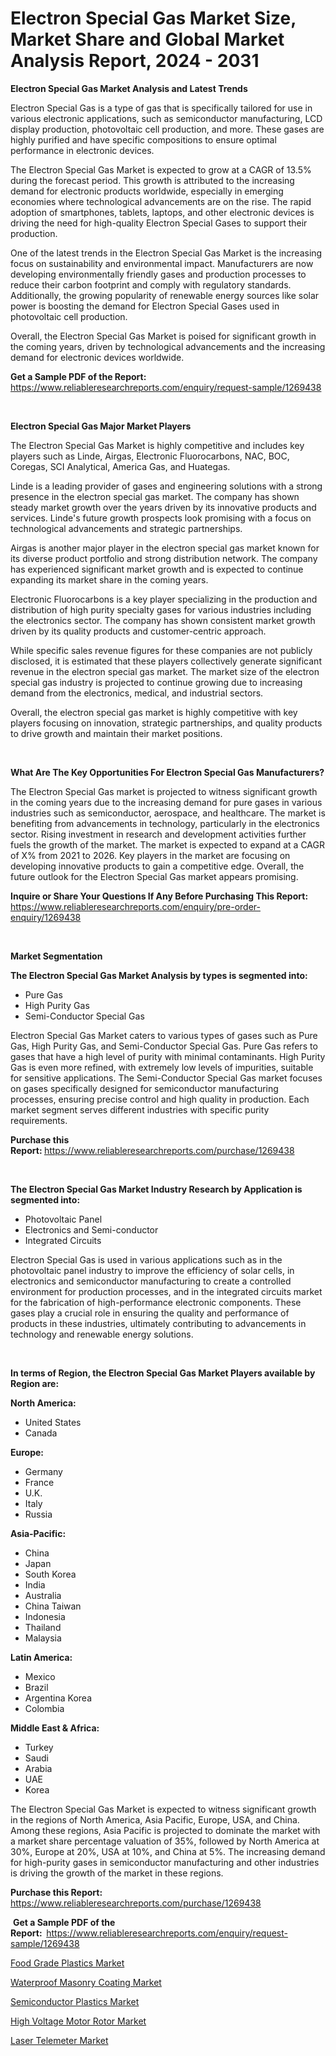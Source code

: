 <p><h1>Electron Special Gas Market Size, Market Share and Global Market Analysis Report, 2024 - 2031</h1></p><p><strong>Electron Special Gas Market Analysis and Latest Trends</strong></p>
<p><p>Electron Special Gas is a type of gas that is specifically tailored for use in various electronic applications, such as semiconductor manufacturing, LCD display production, photovoltaic cell production, and more. These gases are highly purified and have specific compositions to ensure optimal performance in electronic devices.</p><p>The Electron Special Gas Market is expected to grow at a CAGR of 13.5% during the forecast period. This growth is attributed to the increasing demand for electronic products worldwide, especially in emerging economies where technological advancements are on the rise. The rapid adoption of smartphones, tablets, laptops, and other electronic devices is driving the need for high-quality Electron Special Gases to support their production.</p><p>One of the latest trends in the Electron Special Gas Market is the increasing focus on sustainability and environmental impact. Manufacturers are now developing environmentally friendly gases and production processes to reduce their carbon footprint and comply with regulatory standards. Additionally, the growing popularity of renewable energy sources like solar power is boosting the demand for Electron Special Gases used in photovoltaic cell production.</p><p>Overall, the Electron Special Gas Market is poised for significant growth in the coming years, driven by technological advancements and the increasing demand for electronic devices worldwide.</p></p>
<p><strong>Get a Sample PDF of the Report:&nbsp;</strong> <a href="https://www.reliableresearchreports.com/enquiry/request-sample/1269438">https://www.reliableresearchreports.com/enquiry/request-sample/1269438</a></p>
<p>&nbsp;</p>
<p><strong>Electron Special Gas Major Market Players</strong></p>
<p><p>The Electron Special Gas Market is highly competitive and includes key players such as Linde, Airgas, Electronic Fluorocarbons, NAC, BOC, Coregas, SCI Analytical, America Gas, and Huategas. </p><p>Linde is a leading provider of gases and engineering solutions with a strong presence in the electron special gas market. The company has shown steady market growth over the years driven by its innovative products and services. Linde's future growth prospects look promising with a focus on technological advancements and strategic partnerships.</p><p>Airgas is another major player in the electron special gas market known for its diverse product portfolio and strong distribution network. The company has experienced significant market growth and is expected to continue expanding its market share in the coming years.</p><p>Electronic Fluorocarbons is a key player specializing in the production and distribution of high purity specialty gases for various industries including the electronics sector. The company has shown consistent market growth driven by its quality products and customer-centric approach.</p><p>While specific sales revenue figures for these companies are not publicly disclosed, it is estimated that these players collectively generate significant revenue in the electron special gas market. The market size of the electron special gas industry is projected to continue growing due to increasing demand from the electronics, medical, and industrial sectors. </p><p>Overall, the electron special gas market is highly competitive with key players focusing on innovation, strategic partnerships, and quality products to drive growth and maintain their market positions.</p></p>
<p>&nbsp;</p>
<p><strong>What Are The Key Opportunities For Electron Special Gas Manufacturers?</strong></p>
<p><p>The Electron Special Gas market is projected to witness significant growth in the coming years due to the increasing demand for pure gases in various industries such as semiconductor, aerospace, and healthcare. The market is benefiting from advancements in technology, particularly in the electronics sector. Rising investment in research and development activities further fuels the growth of the market. The market is expected to expand at a CAGR of X% from 2021 to 2026. Key players in the market are focusing on developing innovative products to gain a competitive edge. Overall, the future outlook for the Electron Special Gas market appears promising.</p></p>
<p><strong>Inquire or Share Your Questions If Any Before Purchasing This Report:</strong> <a href="https://www.reliableresearchreports.com/enquiry/pre-order-enquiry/1269438">https://www.reliableresearchreports.com/enquiry/pre-order-enquiry/1269438</a></p>
<p>&nbsp;</p>
<p><strong>Market Segmentation</strong></p>
<p><strong>The Electron Special Gas Market Analysis by types is segmented into:</strong></p>
<p><ul><li>Pure Gas</li><li>High Purity Gas</li><li>Semi-Conductor Special Gas</li></ul></p>
<p><p>Electron Special Gas Market caters to various types of gases such as Pure Gas, High Purity Gas, and Semi-Conductor Special Gas. Pure Gas refers to gases that have a high level of purity with minimal contaminants. High Purity Gas is even more refined, with extremely low levels of impurities, suitable for sensitive applications. The Semi-Conductor Special Gas market focuses on gases specifically designed for semiconductor manufacturing processes, ensuring precise control and high quality in production. Each market segment serves different industries with specific purity requirements.</p></p>
<p><strong>Purchase this Report:&nbsp;</strong><a href="https://www.reliableresearchreports.com/purchase/1269438">https://www.reliableresearchreports.com/purchase/1269438</a></p>
<p>&nbsp;</p>
<p><strong>The Electron Special Gas Market Industry Research by Application is segmented into:</strong></p>
<p><ul><li>Photovoltaic Panel</li><li>Electronics and Semi-conductor</li><li>Integrated Circuits</li></ul></p>
<p><p>Electron Special Gas is used in various applications such as in the photovoltaic panel industry to improve the efficiency of solar cells, in electronics and semiconductor manufacturing to create a controlled environment for production processes, and in the integrated circuits market for the fabrication of high-performance electronic components. These gases play a crucial role in ensuring the quality and performance of products in these industries, ultimately contributing to advancements in technology and renewable energy solutions.</p></p>
<p>&nbsp;</p>
<p><strong>In terms of Region, the Electron Special Gas Market Players available by Region are:</strong></p>
<p>
    <p> <strong> North America: </strong>
        <ul>
            <li>United States</li>
            <li>Canada</li>
        </ul>
        </p> 
    <p> <strong> Europe: </strong>
        <ul>
            <li>Germany</li>
            <li>France</li>
            <li>U.K.</li>
            <li>Italy</li>
            <li>Russia</li>
        </ul>
        </p> 
    <p> <strong> Asia-Pacific: </strong>
        <ul>
            <li>China</li>
            <li>Japan</li>
            <li>South Korea</li>
            <li>India</li>
            <li>Australia</li>
            <li>China Taiwan</li>
            <li>Indonesia</li>
            <li>Thailand</li>
            <li>Malaysia</li>
        </ul>
        </p> 
    <p> <strong> Latin America: </strong>
        <ul>
            <li>Mexico</li>
            <li>Brazil</li>
            <li>Argentina Korea</li>
            <li>Colombia</li>
        </ul>
        </p> 
    <p> <strong> Middle East & Africa: </strong>
        <ul>
            <li>Turkey</li>
            <li>Saudi</li>
            <li>Arabia</li>
            <li>UAE</li>
            <li>Korea</li>
        </ul>
    </p>
    </p>
<p><p>The Electron Special Gas Market is expected to witness significant growth in the regions of North America, Asia Pacific, Europe, USA, and China. Among these regions, Asia Pacific is projected to dominate the market with a market share percentage valuation of 35%, followed by North America at 30%, Europe at 20%, USA at 10%, and China at 5%. The increasing demand for high-purity gases in semiconductor manufacturing and other industries is driving the growth of the market in these regions.</p></p>
<p><strong>Purchase this Report: </strong><a href="https://www.reliableresearchreports.com/purchase/1269438">https://www.reliableresearchreports.com/purchase/1269438</a></p>
<p>&nbsp;<strong>Get a Sample PDF of the Report:&nbsp;&nbsp;</strong><a href="https://www.reliableresearchreports.com/enquiry/request-sample/1269438">https://www.reliableresearchreports.com/enquiry/request-sample/1269438</a></p>
<p><strong></strong></p>
<p><p><a href="https://github.com/NorbertYates/Market-Research-Report-List-3/blob/main/food-grade-plastics-market.md">Food Grade Plastics Market</a></p><p><a href="https://medium.com/@jerrodhilll68/waterproof-masonry-coating-market-size-reveals-the-best-marketing-channels-in-global-industry-0e38dab4a5e3">Waterproof Masonry Coating Market</a></p><p><a href="https://github.com/nancykennedykellievqfqt2/Market-Research-Report-List-1/blob/main/semiconductor-plastics-market.md">Semiconductor Plastics Market</a></p><p><a href="https://issuu.com/reportprime-2/docs/high-voltage-motor-rotor-market-size-2030.pptx">High Voltage Motor Rotor Market</a></p><p><a href="https://medium.com/@darrensipes2023/laser-telemeter-market-outlook-industry-overview-and-forecast-2024-to-2031-38bd4f497fa0">Laser Telemeter Market</a></p></p>